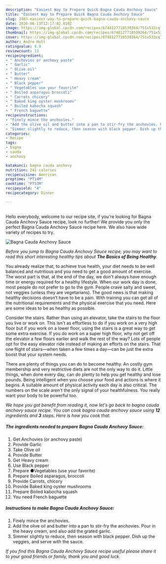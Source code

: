 ```yaml
---
description: "Easiest Way to Prepare Quick Bagna Cauda Anchovy Sauce"
title: "Easiest Way to Prepare Quick Bagna Cauda Anchovy Sauce"
slug: 2403-easiest-way-to-prepare-quick-bagna-cauda-anchovy-sauce
date: 2020-06-13T12:17:02.010Z
image: https://img-global.cpcdn.com/recipes/6748127718539264/751x532cq70/bagna-cauda-anchovy-sauce-recipe-main-photo.jpg
thumbnail: https://img-global.cpcdn.com/recipes/6748127718539264/751x532cq70/bagna-cauda-anchovy-sauce-recipe-main-photo.jpg
cover: https://img-global.cpcdn.com/recipes/6748127718539264/751x532cq70/bagna-cauda-anchovy-sauce-recipe-main-photo.jpg
author: Andre Holt
ratingvalue: 4.9
reviewcount: 13
recipeingredient:
- " Anchovies or anchovy paste"
- " Garlic"
- " Olive oil"
- " Butter"
- " Heavy cream"
- " Black pepper"
- " Vegetables use your favorite"
- " Boiled asparagus broccoli"
- " Carrots chicory"
- " Baked king oyster mushrooms"
- " Boiled kabocha squash"
- " French baguette"
recipeinstructions:
- "Finely mince the anchovies."
- "Add the olive oil and butter into a pan to stir-fry the anchovies. Pour in the heavy cream, and also add the grated garlic."
- "Simmer slightly to reduce, then season with black pepper. Dish up the veggies, and serve with the sauce."
categories:
- Recipe
tags:
- bagna
- cauda
- anchovy

katakunci: bagna cauda anchovy 
nutrition: 241 calories
recipecuisine: American
preptime: "PT14M"
cooktime: "PT53M"
recipeyield: "4"
recipecategory: Dinner

---
```

<br>
Hello everybody, welcome to our recipe site, if you're looking for Bagna Cauda Anchovy Sauce recipe, look no further! We provide you only the perfect Bagna Cauda Anchovy Sauce recipe here. We also have wide variety of recipes to try.
<br>


![Bagna Cauda Anchovy Sauce](https://img-global.cpcdn.com/recipes/6748127718539264/751x532cq70/bagna-cauda-anchovy-sauce-recipe-main-photo.jpg)

<i>Before you jump to Bagna Cauda Anchovy Sauce recipe, you may want to read this short interesting healthy tips about <strong>The Basics of Being Healthy</strong>.</i>

You already realize that, to achieve true health, your diet needs to be well balanced and nutritious and you need to get a good amount of exercise. The worst part is that, at the end of the day, we don't always have enough time or energy required for a healthy lifestyle. When our work day is done, most people do not prefer to go to the gym. People crave salty and sweet, not veggies (unless they are vegetarians). The good news is that making healthy decisions doesn’t have to be a pain. With training you can get all of the nutritional requirements and the physical exercise that you need. Here are some ideas to be as healthy as possible.

Consider the stairs. Rather than using an elevator, take the stairs to the floor you live or work on. This isn't as effortless to do if you work on a very high floor but if you work on a lower floor, using the stairs is a great way to get some extra exercise. If you do work on a super high floor, why not get off the elevator a few floors earlier and walk the rest of the way? Lots of people opt for the easy elevator ride instead of making an efforts on the stairs. That one flight of stairs—when taken a few times a day—can be just the extra boost that your system needs. 

There are plenty of things you can do to become healthy. An costly gym membership and very restrictive diets are not the only way to do it. Little things, when done every day, can do plenty to help you get healthy and lose pounds. Being intelligent when you choose your food and actions is where it begins. A suitable amount of physical activity each day is also critical. The numbers on the scale aren't the only signal of your healthfulness. You really want your body to be powerful too. 


<i>We hope you got benefit from reading it, now let's go back to bagna cauda anchovy sauce recipe. You can cook bagna cauda anchovy sauce using <strong>12</strong> ingredients and <strong>3</strong> steps. Here is how you cook that.
</i>

##### The ingredients needed to prepare Bagna Cauda Anchovy Sauce:

1. Get  Anchovies (or anchovy paste)
1. Provide  Garlic
1. Take  Olive oil
1. Provide  Butter
1. Get  Heavy cream
1. Use  Black pepper
1. Prepare  ●Vegetables (use your favorite)
1. Prepare  Boiled asparagus, broccoli
1. Provide  Carrots, chicory
1. Provide  Baked king oyster mushrooms
1. Prepare  Boiled kabocha squash
1. You need  French baguette


##### Instructions to make Bagna Cauda Anchovy Sauce:

1. Finely mince the anchovies.
1. Add the olive oil and butter into a pan to stir-fry the anchovies. Pour in the heavy cream, and also add the grated garlic.
1. Simmer slightly to reduce, then season with black pepper. Dish up the veggies, and serve with the sauce.


<i>If you find this Bagna Cauda Anchovy Sauce recipe useful please share it to your good friends or family, thank you and good luck.</i>
